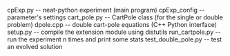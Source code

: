 cpExp.py              -- neat-python experiment (main program)
cpExp_config          -- parameter's settings
cart_pole.py          -- CartPole class (for the single or double problem)
dpole.cpp             -- double cart-pole equations (C++ Python interface)
setup.py              -- compile the extension module using distutils
run_cartpole.py       -- run the experiment n times and print some stats
test_double_pole.py   -- test an evolved solution
